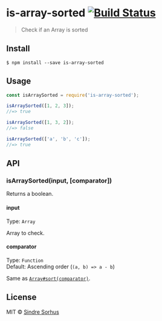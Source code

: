 # is-array-sorted [![Build Status](https://travis-ci.org/sindresorhus/is-array-sorted.svg?branch=master)](https://travis-ci.org/sindresorhus/is-array-sorted)

> Check if an Array is sorted


## Install

```
$ npm install --save is-array-sorted
```


## Usage

```js
const isArraySorted = require('is-array-sorted');

isArraySorted([1, 2, 3]);
//=> true

isArraySorted([1, 3, 2]);
//=> false

isArraySorted(['a', 'b', 'c']);
//=> true
```


## API

### isArraySorted(input, [comparator])

Returns a boolean.

#### input

Type: `Array`

Array to check.

#### comparator

Type: `Function`<br>
Default: Ascending order (`(a, b) => a - b`)

Same as [`Array#sort(comparator)`](https://developer.mozilla.org/en/docs/Web/JavaScript/Reference/Global_Objects/Array/sort#Description).


## License

MIT © [Sindre Sorhus](https://sindresorhus.com)
